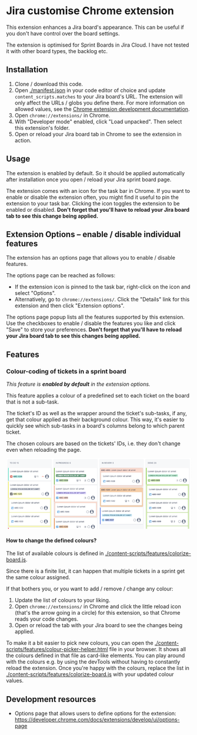 # Jira customise Chrome extension

This extension enhances a Jira board's appearance. This can be useful if you don't have control over the board settings.

The extension is optimised for Sprint Boards in Jira Cloud. I have not tested it with other board types, the backlog etc.

## Installation

1. Clone / download this code.
2. Open [./manifest.json](./manifest.json) in your code editor of choice and update `content_scripts.matches` to your Jira board's URL. The extension will only affect the URLs / globs you define there. For more information on allowed values, see the [Chrome extension development documentation](https://developer.chrome.com/docs/extensions/mv3/manifest/content_scripts/#match-urls).
3. Open `chrome://extensions/` in Chrome.
4. With "Developer mode" enabled, click "Load unpacked". Then select this extension's folder.
5. Open or reload your Jira board tab in Chrome to see the extension in action.

## Usage

The extension is enabled by default. So it should be applied automatically after installation once you open / reload your Jira sprint board page.

The extension comes with an icon for the task bar in Chrome. If you want to enable or disable the extension often, you might find it useful to pin the extension to your task bar. Clicking the icon toggles the extension to be enabled or disabled. **Don't forget that you'll have to reload your Jira board tab to see this change being applied.**

## Extension Options – enable / disable individual features

The extension has an options page that allows you to enable / disable features.

The options page can be reached as follows:

- If the extension icon is pinned to the task bar, right-click on the icon and select "Options".
- Alternatively, go to `chrome://extensions/`. Click the "Details" link for this extension and then click "Extension options".

The options page popup lists all the features supported by this extension. Use the checkboxes to enable / disable the features you like and click "Save" to store your preferences. **Don't forget that you'll have to reload your Jira board tab to see this changes being applied.**

## Features

### Colour-coding of tickets in a sprint board

_This feature is **enabled by default** in the extension options._

This feature applies a colour of a predefined set to each ticket on the board that is not a sub-task.

The ticket's ID as well as the wrapper around the ticket's sub-tasks, if any, get that colour applied as their background colour. This way, it's easier to quickly see which sub-tasks in a board's columns belong to which parent ticket.

The chosen colours are based on the tickets' IDs, i.e. they don't change even when reloading the page.

![Demo of colour-coding feature](./docs/demo-colour-coding.png)

#### How to change the defined colours?

The list of available colours is defined in [./content-scripts/features/colorize-board.js](./content-scripts/features/colorize-board.js).

Since there is a finite list, it can happen that multiple tickets in a sprint get the same colour assigned.

If that bothers you, or you want to add / remove / change any colour:

1. Update the list of colours to your liking.
2. Open `chrome://extensions/` in Chrome and click the little reload icon (that's the arrow going in a circle) for this extension, so that Chrome reads your code changes.
3. Open or reload the tab with your Jira board to see the changes being applied.

To make it a bit easier to pick new colours, you can open the [./content-scripts/features/colour-picker-helper.html](./content-scripts/features/colour-picker-helper.html) file in your browser. It shows all the colours defined in that file as card-like elements. You can play around with the colours e.g. by using the devTools without having to constantly reload the extension. Once you're happy with the colours, replace the list in [./content-scripts/features/colorize-board.js](./content-scripts/features/colorize-board.js) with your updated colour values.

## Development resources

- Options page that allows users to define options for the extension: https://developer.chrome.com/docs/extensions/develop/ui/options-page
